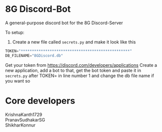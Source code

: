 # 8G Discord-Bot

A general-purpose discord bot for the 8G Discord-Server


To setup:

1. Create a new file called `secrets.py` and make it look like this
```py
TOKEN="*************************************************"
DB_FILENAME="8GDiscord.db"
```

Get your token from https://discord.com/developers/applications
Create a new application, add a bot to that, get the bot token and paste it in `secrets.py` after TOKEN= in line number 1 and change the db file name if you want so


# Core developers
KrishnaKanth1729 <br>
PranavSudhakarSG <br>
ShikharKonnur